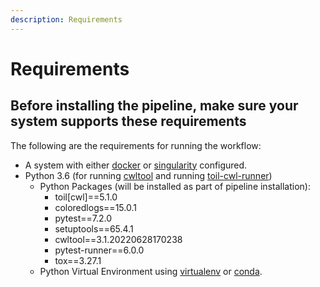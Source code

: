 ```yaml
---
description: Requirements
---
```


# Requirements

## Before installing the pipeline, make sure your system supports these requirements

The following are the requirements for running the workflow:

* A system with either [docker](https://www.docker.com/) or [singularity](https://sylabs.io/docs/) configured.
* Python 3.6 (for running [cwltool](https://github.com/common-workflow-language/cwltool) and running [toil-cwl-runner](https://toil.readthedocs.io/en/latest/running/introduction.html))
  * Python Packages (will be installed as part of pipeline installation):
    * toil\[cwl]==5.1.0
    * coloredlogs==15.0.1&#x20;
    * pytest==7.2.0&#x20;
    * setuptools==65.4.1&#x20;
    * cwltool==3.1.20220628170238&#x20;
    * pytest-runner==6.0.0&#x20;
    * tox==3.27.1
  * Python Virtual Environment using [virtualenv](https://virtualenv.pypa.io/) or [conda](https://docs.conda.io/en/latest/).
